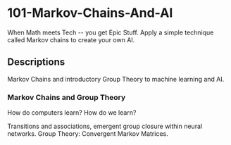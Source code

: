 101-Markov-Chains-And-AI
========================

When Math meets Tech -- you get Epic Stuff.   Apply a simple technique called Markov chains to create your own AI.


## Descriptions

Markov Chains and introductory Group Theory to machine learning and AI.


### Markov Chains and Group Theory

How do computers learn?  How do we learn?

Transitions and associations, emergent group closure within neural networks.  Group Theory: Convergent Markov Matrices.
